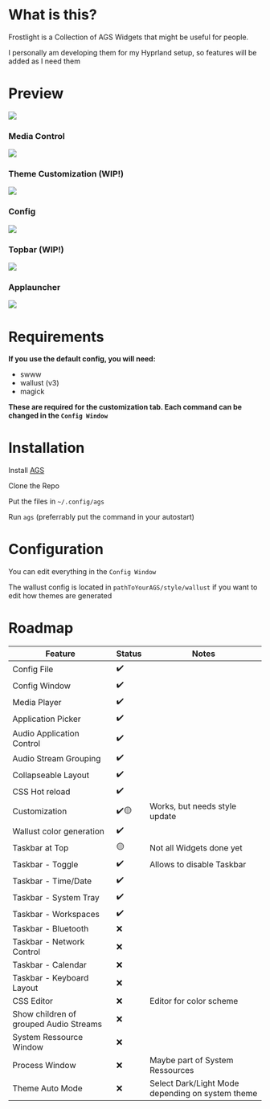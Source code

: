 # What is this?

Frostlight is a Collection of AGS Widgets that might be useful for people.

I personally am developing them for my Hyprland setup, so features will be added as I need them

# Preview

![](assets/20241029_155728_image.png)

### Media Control

![](assets/20241029_155811_image.png)

### Theme Customization (WIP!)

![](assets/20241029_155827_image.png)

### Config

![](assets/20241029_155855_image.png)

### Topbar (WIP!)

![](assets/20241005_174937_image.png)

### Applauncher

![](assets/20241109_231046_image.png)

# Requirements

**If you use the default config, you will need:**

- swww
- wallust (v3)
- magick

**These are required for the customization tab. Each command can be changed in the `Config Window`**

# Installation

Install [AGS](https://aylur.github.io/ags-docs/config/installation/)

Clone the Repo

Put the files in `~/.config/ags`

Run `ags` (preferrably put the command in your autostart)

# Configuration

You can edit everything in the `Config Window`

The wallust config is located in `pathToYourAGS/style/wallust` if you want to edit how themes are generated

# Roadmap

| Feature                                | Status | Notes                                            |
| -------------------------------------- | ------ | ------------------------------------------------ |
| Config File                            | ✔️     |                                                  |
| Config Window                          | ✔️     |                                                  |
| Media Player                           | ✔️     |                                                  |
| Application Picker                     | ✔️     |                                                  |
| Audio Application Control              | ✔️     |                                                  |
| Audio Stream Grouping                  | ✔️     |                                                  |
| Collapseable Layout                    | ✔️     |                                                  |
| CSS Hot reload                         | ✔️     |                                                  |
| Customization                          | ✔️🟡   | Works, but needs style update                    |
| Wallust color generation               | ✔️     |                                                  |
| Taskbar at Top                         | 🟡     | Not all Widgets done yet                         |
| Taskbar - Toggle                       | ✔️     | Allows to disable Taskbar                        |
| Taskbar - Time/Date                    | ✔️     |                                                  |
| Taskbar - System Tray                  | ✔️     |                                                  |
| Taskbar - Workspaces                   | ✔️     |                                                  |
| Taskbar - Bluetooth                    | ❌     |                                                  |
| Taskbar - Network Control              | ❌     |                                                  |
| Taskbar - Calendar                     | ❌     |                                                  |
| Taskbar - Keyboard Layout              | ❌     |                                                  |
| CSS Editor                             | ❌     | Editor for color scheme                          |
| Show children of grouped Audio Streams | ❌     |                                                  |
| System Ressource Window                | ❌     |                                                  |
| Process Window                         | ❌     | Maybe part of System Ressources                  |
| Theme Auto Mode                        | ❌     | Select Dark/Light Mode depending on system theme |
